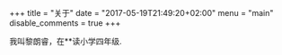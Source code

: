 +++
title = "关于"
date = "2017-05-19T21:49:20+02:00"
menu = "main"
disable_comments = true
+++

我叫黎朗睿，在**读小学四年级.